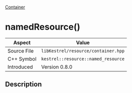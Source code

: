 [Container](index)
# namedResource()
| Aspect | Value |
| --- | --- |
| Source File | `libKestrel/resource/container.hpp` |
| C++ Symbol | `kestrel::resource::named_resource` |
| Introduced | Version 0.8.0 |
## Description

